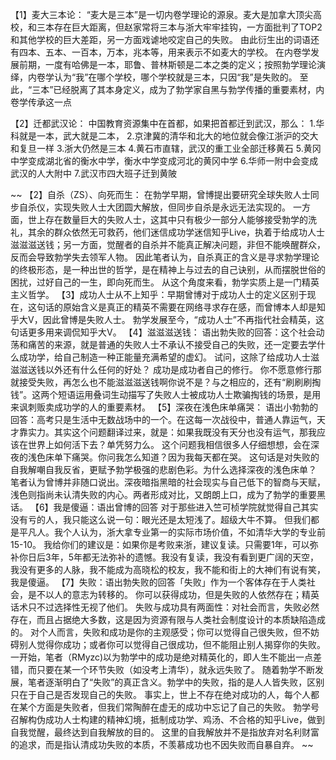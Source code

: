 【1】麦大三本论：
“麦大是三本”是一切内卷学理论的源泉。麦大是加拿大顶尖高校，和三本存在巨大距离，但赵家常将三本与浙大牢牢挂钩，一方面批判了TOP2和其他学校的巨大差距，另一方面戏谑地咬定自己的失败。
由此衍生出的词语还有四本、五本、一百本，万本，兆本等，用来表示不如麦大的学校。
在内卷学发展前期，一度有哈佛是一本，耶鲁、普林斯顿是二本之类的定义；按照勃学理论演绎，内卷学认为“我”在哪个学校，哪个学校就是三本，只因“我”是失败的。
至此，“三本”已经脱离了其本身定义，成为了勃学家自黑与勃学传播的重要素材，内卷学传承这一点

【2】迁都武汉论：
中国教育资源集中在首都，如果把首都迁到武汉，那么：
1.华科就是一本，武大就是二本，
2.京津冀的清华和北大的地位就会像江浙沪的交大和复旦一样
3.浙大仍然是三本
4.黄石市直辖，武汉的重工业全部迁移黄石
5.黄冈中学变成湖北省的衡水中学，衡水中学变成河北的黄冈中学
6.华师一附中会变成武汉的人大附中
7.武汉市四大班子迁到黄陂

~~
【2】自杀（ZS）、向死而生：
在勃学早期，曾博提出要研究全球失败人士同步自杀仪，实现失败人士大团圆大解放，但同步自杀是永远无法实现的。
一方面，世上存在数量巨大的失败人士，这其中只有极少一部分人能够接受勃学的洗礼，其余的群众依然无可救药，他们迷信成功学迷信知乎Live，执着于给成功人士滋滋滋送钱；另一方面，觉醒者的自杀并不能真正解决问题，非但不能唤醒群众，反而会导致勃学失去领军人物。
因此笔者认为，自杀真正的含义是寻求勃学理论的终极形态，是一种出世的哲学，是在精神上与过去的自己诀别，从而摆脱世俗的困扰，过好自己的一生，即向死而生。
从这个角度来看，勃学实质上是一门精英主义哲学。
【3】成功人士从不上知乎：早期曾博对于成功人士的定义区别于现在，这句话的原始含义是真正的精英不需要在网络寻求存在感，而曾博本人却是知乎大V，因此曾博是失败人士。
勃学发展至今，“成功人士”不再指代社会精英，这句话更多用来调侃知乎大V。
【4】滋滋滋送钱：
语出勃失败的回答：这个社会动荡和痛苦的来源，就是普通的失败人士不承认不接受自己的失败，还一定要去学什么成功学，给自己制造一种正能量充满希望的虚幻。
试问，这除了给成功人士滋滋滋送钱以外还有什么任何的好处？
成功是成功者自己的修行。
你不愿意修行那就接受失败，再怎么也不能滋滋滋送钱啊你说不是？与之相应的，还有“刷刷刷掏钱”。这两个短语运用叠词生动描写了失败人士被成功人士欺骗掏钱的场景，是用来讽刺贩卖成功学的人的重要素材。
【5】深夜在浅色床单痛哭：
语出小勃勃的回答：高考只是生活中无数战场中的一个。在这每一次战役中，普通人靠运气，天才靠实力。其实这个问题翻译过来，就是：如果我既没有天分也没有运气，那我应该在世界上如何活下去？单凭努力么。
这个问题我相信很多人仔细想想，会在深夜的浅色床单下痛哭。你问我怎么知道？因为我每天都在哭。
这句话是对失败的自我解嘲自我反省，更赋予勃学极强的悲剧色彩。为什么选择深夜的浅色床单？
笔者认为曾博并非随口说出。深夜暗指黑暗的社会现实与自己低下的智商与天赋，浅色则指尚未认清失败的内心。两者形成对比，又朗朗上口，成为了勃学的重要黑话。
【6】我是傻逼：语出曾博的回答
对于那些进入竺可桢学院就觉得自己其实没有亏的人，我只能这么说一句：眼光还是太短浅了。超级大牛不算。
但我们都是平凡人。我个人认为，浙大拿专业第一的实际市场价值，不如清华大学的专业前15-10。
我给你们的建议是：如果你是考败来浙，建议复读。只需要1年，可以弥补你日后3年，5年都无法弥补的遗憾。我没有复读，我没有看到更广阔的天空，我没有更多的人脉，我不能成为高晓松的校友，我不能和街上的大神们有说有笑，我是傻逼。
【7】失败：语出勃失败的回答「失败」作为一个客体存在于人类社会，是不以人的意志为转移的。
你可以获得成功，但是失败的人依然存在；精英话术只不过选择性无视了他们。
失败与成功具有两面性：对社会而言，失败必然存在，而且占据绝大多数，这是因为资源有限与人类社会制度设计的本质缺陷造成的。
对个人而言，失败和成功是你的主观感受；你可以觉得自己很失败，但不妨碍别人觉得你成功；或者你可以觉得自己很成功，但不能阻止别人揭穿你的失败。
一开始，笔者（RMyzc)以为勃学中的成功是绝对精英化的，即人生不能出一点差错，而只要在某一个环节失败（如没考上清华），就永远失败了。
随着勃学不断发展，笔者逐渐明白了“失败”的真正含义。勃学中的失败，指的是人人皆失败，区别只在于自己是否发现自己的失败。
事实上，世上不存在绝对成功的人，每个人都在某个方面是失败者，但我们常陶醉在虚无的成功中忘记了自己的失败。
勃学号召解构伪成功人士构建的精神幻境，抵制成功学、鸡汤、不合格的知乎Live，做到自我觉醒，最终达到自我解放的目的。
这里的自我解放并不是指放弃对名利财富的追求，而是指认清成功失败的本质，不羡慕成功也不因失败而自暴自弃。
~~

